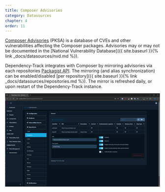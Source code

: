 ```yaml
---
title: Composer Advisories
category: Datasources
chapter: 4
order: 11
---
```


[Composer Advisories](https://blog.packagist.com/discover-security-advisories-with-composers-audit-command/) (PKSA) is a database of CVEs and other vulnerabilities affecting the Composer packages. Advisories may or may not be documented in the [National Vulnerability Database]({{ site.baseurl }}{% link _docs/datasources/nvd.md %}).

Dependency-Track integrates with Composer by mirroring advisories via each repositories  [Packagist API](https://packagist.org/apidoc).
The mirroring (and alias synchronization) can be enabled/disabled [per repository]({{ site.baseurl }}{% link _docs/datasources/repositories.md %}).
The mirror is refreshed daily, or upon restart of the Dependency-Track instance.

![Composer Advisories Configuration](../../images/screenshots/composer-repository-configuration.png)


